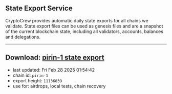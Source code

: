 ## State Export Service
CryptoCrew provides automatic daily state exports for all chains we validate. State export files can be used as genesis files and are a snapshot of the current blockchain state, including all validators, accounts, balances and delegations.

---
**Download: [pirin-1 state export](https://dl-eu2.ccvalidators.com/SERVICE/nolus/pirin-1_export_11136839.json)**
---

- last updated: Fri Feb 28 2025 01:54:42
- chain id: `pirin-1`
- export height: `11136839`
- use for: airdrops, local tests, chain recovery
